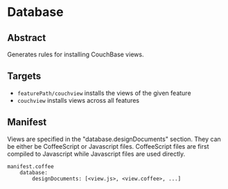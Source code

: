 # Database

## Abstract

Generates rules for installing CouchBase views.

## Targets

- `featurePath/couchview` installs the views of the given feature
- `couchview` installs views across all features

## Manifest

Views are specified in the "database.designDocuments" section. They can be
either be CoffeeScript or Javascript files. CoffeeScript files are first
compiled to Javascript while Javascript files are used directly.

    manifest.coffee
        database:
            designDocuments: [<view.js>, <view.coffee>, ...]
